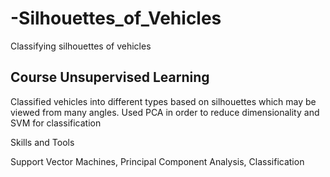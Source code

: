 # -Silhouettes_of_Vehicles
 Classifying silhouettes of vehicles


## Course Unsupervised Learning

Classified vehicles into different types based on silhouettes which may be viewed from many angles. Used PCA in order to reduce dimensionality and SVM for classification

Skills and Tools

Support Vector Machines, Principal Component Analysis, Classification
